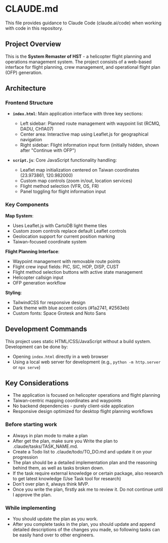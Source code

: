 # CLAUDE.md

This file provides guidance to Claude Code (claude.ai/code) when working with code in this repository.

## Project Overview

This is the **System Remaster of HST** - a helicopter flight planning and operations management system. The project consists of a web-based interface for flight planning, crew management, and operational flight plan (OFP) generation.

## Architecture

### Frontend Structure
- **`index.html`**: Main application interface with three key sections:
  - Left sidebar: Planned route management with waypoint list (RCMQ, DADU, CH1A07)
  - Center area: Interactive map using Leaflet.js for geographical navigation
  - Right sidebar: Flight information input form (initially hidden, shown after "Continue with OFP")

- **`script.js`**: Core JavaScript functionality handling:
  - Leaflet map initialization centered on Taiwan coordinates (23.973861, 120.982000)
  - Custom map controls (zoom in/out, location services)
  - Flight method selection (VFR, OS, FR)
  - Panel toggling for flight information input

### Key Components

**Map System**:
- Uses Leaflet.js with CartoDB light theme tiles
- Custom zoom controls replace default Leaflet controls
- Geolocation support for current position marking
- Taiwan-focused coordinate system

**Flight Planning Interface**:
- Waypoint management with removable route points
- Flight crew input fields: PIC, SIC, HOP, DISP, CUST
- Flight method selection buttons with active state management
- Helicopter callsign input
- OFP generation workflow

**Styling**: 
- TailwindCSS for responsive design
- Dark theme with blue accent colors (#1a2741, #2563eb)
- Custom fonts: Space Grotesk and Noto Sans

## Development Commands

This project uses static HTML/CSS/JavaScript without a build system. Development can be done by:
- Opening `index.html` directly in a web browser
- Using a local web server for development (e.g., `python -m http.server` or `npx serve`)

## Key Considerations

- The application is focused on helicopter operations and flight planning
- Taiwan-centric mapping coordinates and waypoints
- No backend dependencies - purely client-side application
- Responsive design optimized for desktop flight planning workflows

### Before starting work
- Always in plan mode to make a plan
- After get the plan, make sure you Write the plan to .claude/tasks/TASK_NAME.md.
- Create a Todo list to .claude/todo/TO_DO.md and update it on your progression
- The plan should be a detailed implementation plan and the reasoning behind them, as well as tasks broken down.
- If the task require external knowledge or certain package, also research to get latest knowledge (Use Task tool for research)
- Don't over plan it, always think MVP.
- Once you write the plan, firstly ask me to review it. Do not continue until I approve the plan.

### While implementing
- You should update the plan as you work.
- After you complete tasks in the plan, you should update and append detailed descriptions of the changes you made, so following tasks can be easily hand over to other engineers.